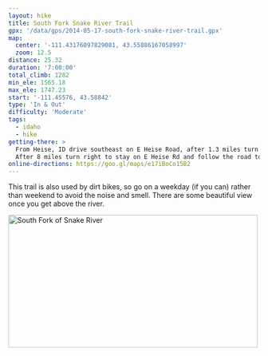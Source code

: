 ```yaml
---
layout: hike
title: South Fork Snake River Trail
gpx: '/data/gps/2014-05-17-south-fork-snake-river-trail.gpx'
map:
  center: '-111.43176097829081, 43.55886167058997'
  zoom: 12.5
distance: 25.32
duration: '7:00:00'
total_climb: 1282
min_ele: 1565.18
max_ele: 1747.23
start: '-111.45576, 43.58842'
type: 'In & Out'
difficulty: 'Moderate'
tags:
  - idaho
  - hike
getting-there: >
  From Heise, ID drive southeast on E Heise Road, after 1.3 miles turn right to stay on E Heise Rd.
  After 8 miles turn right to stay on E Heise Rd and follow the road to the trailhead.
online-directions: https://goo.gl/maps/e17iBoCo15B2
---
```


This trail is also used by dirt bikes, so go on a weekday (if you can) rather than weekend to avoid
the noise and smell.  There are some beautiful view once you get above the river.

<a data-flickr-embed="true"  href="https://www.flickr.com/photos/101945058@N06/14022727667/in/photolist-nn8KBF-nDkB2r-nn99oF-nDCtxt/" title="South Fork of Snake River"><img src="https://farm6.staticflickr.com/5472/14022727667_6aa054378b.jpg" width="500" height="266" alt="South Fork of Snake River"></a><script async src="//embedr.flickr.com/assets/client-code.js" charset="utf-8"></script>
